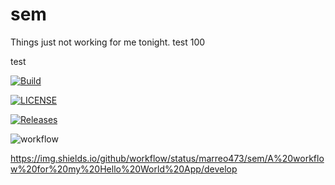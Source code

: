 # sem
Things just not working for me tonight. test 100

test

[![Build](https://github.com/marreo473/sem/actions/workflows/main.yml/badge.svg?branch=master)](https://github.com/marreo473/sem/actions/workflows/main.yml)

[![LICENSE](https://img.shields.io/github/license/marreo473/sem.svg?style=flat-square)](https://github.com/marreo473/sem/blob/master/LICENSE)

[![Releases](https://img.shields.io/github/release/marreo473/sem/all.svg?style=flat-square)](https://github.com/marreo473/sem/releases)

![workflow](https://github.com/marreo473/sem/actions/workflows/main.yml/badge.svg)

https://img.shields.io/github/workflow/status/marreo473/sem/A%20workflow%20for%20my%20Hello%20World%20App/develop
